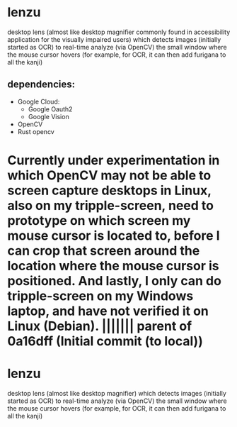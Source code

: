 # lenzu
desktop lens (almost like desktop magnifier commonly found in accessibility application for the visually impaired users) which detects images (initially started as OCR) to real-time analyze (via OpenCV) the small window where the mouse cursor hovers (for example, for OCR, it can then add furigana to all the kanji)

## dependencies:
* Google Cloud:
  * Google Oauth2
  * Google Vision
* OpenCV
* Rust opencv

Currently under experimentation in which OpenCV may not be able to screen capture desktops in Linux, also on my tripple-screen, need to prototype on which screen my mouse cursor is located to, before I can crop that screen around the location where the mouse cursor is positioned.  And lastly, I only can do tripple-screen on my Windows laptop, and have not verified it on Linux (Debian).
||||||| parent of 0a16dff (Initial commit (to local))
=======
# lenzu
desktop lens (almost like desktop magnifier) which detects images (initially started as OCR) to real-time analyze (via OpenCV) the small window where the mouse cursor hovers (for example, for OCR, it can then add furigana to all the kanji)
